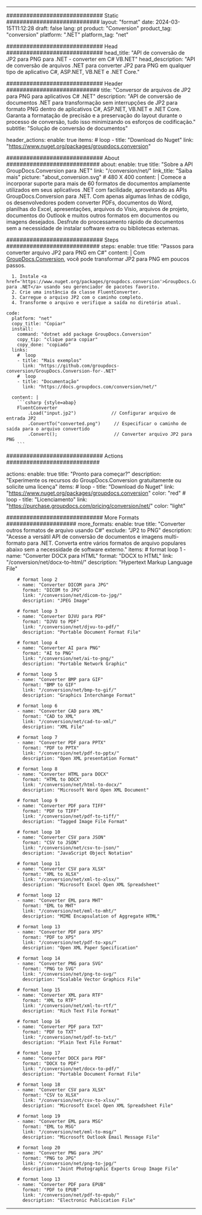  
---
############################# Static ############################
layout: "format"
date: 2024-03-15T11:12:28
draft: false
lang: pt
product: "Conversion"
product_tag: "conversion"
platform: ".NET"
platform_tag: "net"

############################# Head #############################
head_title: "API de conversão de JP2 para PNG para .NET - converter em C# VB.NET"
head_description: "API de conversão de arquivos .NET para converter JP2 para PNG em qualquer tipo de aplicativo C#, ASP.NET, VB.NET e .NET Core."

############################# Header ############################
title: "Conversor de arquivos de JP2 para PNG para aplicativos C# .NET" 
description: "API de conversão de documentos .NET para transformação sem interrupções de JP2 para formato PNG dentro de aplicativos C#, ASP.NET, VB.NET e .NET Core. Garanta a formatação de precisão e a preservação do layout durante o processo de conversão, tudo isso minimizando os esforços de codificação." 
subtitle: "Solução de conversão de documentos" 

header_actions:
  enable: true
  items:
    #  loop
    - title: "Download do Nuget"
      link: "https://www.nuget.org/packages/groupdocs.conversion"


############################# About ############################
about:
    enable: true
    title: "Sobre a API GroupDocs.Conversion para .NET"
    link: "/conversion/net/"
    link_title: "Saiba mais"
    picture: "about_conversion.svg" # 480 X 400
    content: |
      Comece a incorporar suporte para mais de 60 formatos de documentos amplamente utilizados em seus aplicativos .NET com facilidade, aproveitando as APIs GroupDocs.Conversion para .NET. Com apenas algumas linhas de código, os desenvolvedores podem converter PDFs, documentos do Word, planilhas do Excel, apresentações, arquivos do Visio, arquivos de projeto, documentos do Outlook e muitos outros formatos em documentos ou imagens desejados. Desfrute do processamento rápido de documentos sem a necessidade de instalar software extra ou bibliotecas externas.


############################# Steps ############################
steps:
    enable: true
    title: "Passos para converter arquivo JP2 para PNG em C#" 
    content: |
      Com <a href='https://products.groupdocs.com/conversion/net/'>GroupDocs.Conversion</a>, você pode transformar JP2 para PNG em poucos passos.
      
      1. Instale <a href='https://www.nuget.org/packages/groupdocs.conversion'>GroupDocs.Conversion para .NET</a> usando seu gerenciador de pacotes favorito. 
      2. Crie uma instância da classe FluentConverter.  
      3. Carregue o arquivo JP2 com o caminho completo. 
      4. Transforme o arquivo e verifique a saída no diretório atual. 
   
    code:
      platform: "net"
      copy_title: "Copiar"
      install:
        command: "dotnet add package GroupDocs.Conversion"
        copy_tip: "clique para copiar"
        copy_done: "copiado"
      links:
        #  loop
        - title: "Mais exemplos"
          link: "https://github.com/groupdocs-conversion/GroupDocs.Conversion-for-.NET"
        #  loop
        - title: "Documentação"
          link: "https://docs.groupdocs.com/conversion/net/"
          
      content: |
        ```csharp {style=abap}
        FluentConverter
            .Load("input.jp2")             // Configurar arquivo de entrada JP2
            .ConvertTo("converted.png")     // Especificar o caminho de saída para o arquivo convertido
            .Convert();                     // Converter arquivo JP2 para PNG        
        ```            

############################# Actions ############################

actions:
  enable: true
  title: "Pronto para começar?"
  description: "Experimente os recursos do GroupDocs.Conversion gratuitamente ou solicite uma licença"
  items:
    #  loop
    - title: "Download do Nuget"
      link: "https://www.nuget.org/packages/groupdocs.conversion"
      color: "red"
        #  loop
    - title: "Licenciamento"
      link: "https://purchase.groupdocs.com/pricing/conversion/net/"
      color: "light"


############################# More Formats #####################
more_formats:
    enable: true
    title: "Converter outros formatos de arquivo usando C#"
    exclude: "JP2 to PNG"
    description: "Acesse a versátil API de conversão de documentos e imagens multi-formato para .NET. Converta entre vários formatos de arquivo populares abaixo sem a necessidade de software externo."
    items: 
        # format loop 1
        - name: "Converter DOCX para HTML"
          format: "DOCX to HTML"
          link: "/conversion/net/docx-to-html/"
          description: "Hypertext Markup Language File" 

        # format loop 2
        - name: "Converter DICOM para JPG" 
          format: "DICOM to JPG"
          link: "/conversion/net/dicom-to-jpg/"
          description: "JPEG Image" 

        # format loop 3
        - name: "Converter DJVU para PDF"
          format: "DJVU to PDF"
          link: "/conversion/net/djvu-to-pdf/"
          description: "Portable Document Format File" 

        # format loop 4
        - name: "Converter AI para PNG"
          format: "AI to PNG"
          link: "/conversion/net/ai-to-png/"
          description: "Portable Network Graphic" 

        # format loop 5
        - name: "Converter BMP para GIF"
          format: "BMP to GIF"
          link: "/conversion/net/bmp-to-gif/"
          description: "Graphics Interchange Format"

        # format loop 6
        - name: "Converter CAD para XML"
          format: "CAD to XML"
          link: "/conversion/net/cad-to-xml/"
          description: "XML File"

        # format loop 7
        - name: "Converter PDF para PPTX"
          format: "PDF to PPTX"
          link: "/conversion/net/pdf-to-pptx/"
          description: "Open XML presentation Format"

        # format loop 8
        - name: "Converter HTML para DOCX"
          format: "HTML to DOCX"
          link: "/conversion/net/html-to-docx/"
          description: "Microsoft Word Open XML Document"

        # format loop 9
        - name: "Converter PDF para TIFF"
          format: "PDF to TIFF"
          link: "/conversion/net/pdf-to-tiff/"
          description: "Tagged Image File Format" 

        # format loop 10
        - name: "Converter CSV para JSON" 
          format: "CSV to JSON"
          link: "/conversion/net/csv-to-json/"
          description: "JavaScript Object Notation" 

        # format loop 11
        - name: "Converter CSV para XLSX" 
          format: "XML to XLSX"
          link: "/conversion/net/xml-to-xlsx/"
          description: "Microsoft Excel Open XML Spreadsheet"  
          
        # format loop 12
        - name: "Converter EML para MHT"
          format: "EML to MHT"
          link: "/conversion/net/eml-to-mht/"
          description: "MIME Encapsulation of Aggregate HTML"  
              
        # format loop 13
        - name: "Converter PDF para XPS"
          format: "PDF to XPS"
          link: "/conversion/net/pdf-to-xps/"
          description: "Open XML Paper Specification" 
          
        # format loop 14
        - name: "Converter PNG para SVG"
          format: "PNG to SVG"
          link: "/conversion/net/png-to-svg/"
          description: "Scalable Vector Graphics File" 
          
        # format loop 15
        - name: "Converter XML para RTF"
          format: "XML to RTF"
          link: "/conversion/net/xml-to-rtf/"
          description: "Rich Text File Format"
          
        # format loop 16
        - name: "Converter PDF para TXT"
          format: "PDF to TXT"
          link: "/conversion/net/pdf-to-txt/"
          description: "Plain Text File Format"              
        
        # format loop 17
        - name: "Converter DOCX para PDF"
          format: "DOCX to PDF"
          link: "/conversion/net/docx-to-pdf/"
          description: "Portable Document Format File"
 
        # format loop 18
        - name: "Converter CSV para XLSX"
          format: "CSV to XLSX"
          link: "/conversion/net/csv-to-xlsx/"
          description: "Microsoft Excel Open XML Spreadsheet File"
 
        # format loop 19
        - name: "Converter EML para MSG"
          format: "EML to MSG"
          link: "/conversion/net/eml-to-msg/"
          description: "Microsoft Outlook Email Message File"

        # format loop 20
        - name: "Converter PNG para JPG"
          format: "PNG to JPG"
          link: "/conversion/net/png-to-jpg/"
          description: "Joint Photographic Experts Group Image File"

        # format loop 13
        - name: "Converter PDF para EPUB"
          format: "PDF to EPUB"
          link: "/conversion/net/pdf-to-epub/"
          description: "Electronic Publication File"

---
